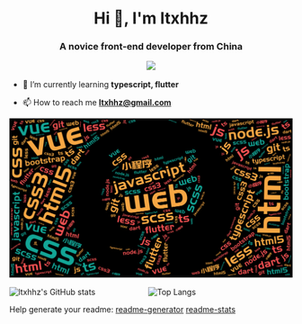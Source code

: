<h1 align="center">Hi 👋, I'm ltxhhz</h1>
<h3 align="center">A novice front-end developer from China</h3>
<div align="center">
  
  [![](https://komarev.com/ghpvc/?username=ltxhhz&color=blueviolet)](https://github.com/antonkomarev/github-profile-views-counter)  
</div>

- 🌱 I’m currently learning **typescript, flutter**

- 📫 How to reach me **ltxhhz@gmail.com**

![word cloud](./word-cloud.png)

<img style="display:inline-block;width:49%" alt="ltxhhz's GitHub stats" src="https://github-readme-stats.vercel.app/api?username=ltxhhz&show_icons=true&theme=outrun&locale=cn&count_private=true"><img style="display:inline-block;width:49%" alt="Top Langs" src="https://github-readme-stats.vercel.app/api/top-langs/?username=ltxhhz&locale=cn&layout=compact">

Help generate your readme:
[readme-generator](https://github.com/rahuldkjain/github-profile-readme-generator)
[readme-stats](https://github.com/anuraghazra/github-readme-stats)
